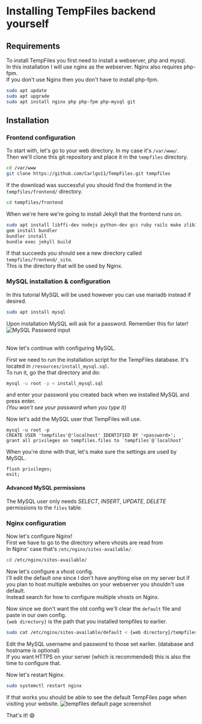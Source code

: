 # Installing TempFiles backend yourself

## Requirements

To install TempFiles you first need to install a webserver, php and mysql.  
In this installation I will use nginx as the webserver. Nginx also requires php-fpm.  
If you don't use Nginx then you don't have to install php-fpm.

```bash
sudo apt update
sudo apt upgrade
sudo apt install nginx php php-fpm php-mysql git
```

## Installation


### Frontend configuration
To start with, let's go to your web directory. In my case it's `/var/www/`.  
Then we'll clone this git repository and place it in the `tempfiles` directory.  

```bash
cd /var/www
git clone https://github.com/Carlgo11/TempFiles.git tempfiles
```
If the download was successful you should find the frontend in the `tempfiles/frontend/` directory.
```bash
cd tempfiles/frontend
```

When we're here we're going to install Jekyll that the frontend runs on.
```bash
sudo apt install libffi-dev nodejs python-dev gcc ruby rails make zlib1g-dev ruby-dev libcurl3
gem install bundler
bundler install
bundle exec jekyll build
```

If that succeeds you should see a new directory called `tempfiles/frontend/_site`.  
This is the directory that will be used by Nginx.  


### MySQL installation & configuration
In this tutorial MySQL will be used however you can use mariadb instead if desired.
```bash
sudo apt install mysql
```
Upon installation MySQL will ask for a password. Remember this for later!  
![MySQL Password input](https://cloud.githubusercontent.com/assets/3535780/25774895/c03b5a3c-3298-11e7-94ac-e10cc4d92b39.png)  
<br>


Now let's continue with configuring MySQL.

First we need to run the installation script for the TempFiles database. It's located in `/resources/install_mysql.sql`.  
To run it, go the that directory and do:

```bash
mysql -u root -p < install_mysql.sql
```

and enter your password you created back when we installed MySQL and press enter.  
*(You won't see your password when you type it)*

Now let's add the MySQL user that TempFiles will use.

```mysql
mysql -u root -p
CREATE USER 'tempfiles'@'localhost' IDENTIFIED BY '<password>';
grant all privileges on tempfiles.files to `tempfiles`@`localhost`
```

When you're done with that, let's make sure the settings are used by MySQL.  

```mysql
flush privileges;
exit;
```

#### Advanced MySQL permissions
The MySQL user only needs _SELECT_, _INSERT_, _UPDATE_, _DELETE_ permissions to the `files` table.




### Nginx configuration


Now let's configure Nginx!  
First we have to go to the directory where vhosts are read from  
In Nginx' case that's  `/etc/nginx/sites-available/`.

```bash
cd /etc/nginx/sites-available/
```

Now let's configure a vhost config.  
I'll edit the default one since I don't have anything else on my server but if you plan to host multiple websites on your webserver you shouldn't use default.  
Instead search for how to configure multiple vhosts on Nginx.    

Now since we don't want the old config we'll clear the `default` file and paste in our own config.  
`{web directory}` is the path that you installed tempfiles to earlier.
  
```bash
sudo cat /etc/nginx/sites-available/default < {web directory}/tempfiles/resources/nginx-site.conf
```

Edit the MySQL username and password to those set earlier. (database and hostname is optional)  
If you want HTTPS on your server (which is recommended) this is also the time to configure that.

Now let's restart Nginx.
```bash
sudo systemctl restart nginx
```

If that works you should be able to see the default TempFiles page when visiting your website.
![tempfiles default page screenshot](https://cloud.githubusercontent.com/assets/3535780/25774924/23c9539c-3299-11e7-9e3c-fe72f30abf4b.png)

That's it! :smile:

